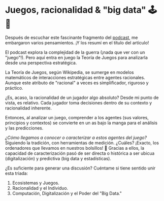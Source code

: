 # Juegos, racionalidad & "big data" 🕹️🧠

Después de escuchar este fascinante fragmento del [podcast](https://youtu.be/Q5vVGak6uDA), me embargaron varios pensamientos. ¡Y los resumí en el título del artículo!

El podcast explora la complejidad de la guerra (¡nada que ver con un "juego"!). Pero aquí entra en juego la Teoría de Juegos para analizarla desde una perspectiva estratégica.

La Teoría de Juegos, según Wikipedia, se sumerge en modelos matemáticos de interacciones estratégicas entre agentes racionales. Aunque este atributo de "racional" a veces es simplificador, riguroso y práctico.

¿Es, acaso, la racionalidad de un jugador algo absoluto? Desde mi punto de vista, es relativo. Cada jugador toma decisiones dentro de su contexto y racionalidad inherente.

Entonces, al analizar un juego, comprender a los agentes (sus valores, principios y contextos) se convierte en un as bajo la manga para el análisis y las predicciones.

_¿Cómo llegamos a conocer o caracterizar a estos agentes del juego?_
Siguiendo la tradición, con herramientas de medición. ¿Cuáles? ¡Exacto, los ordenadores que llevamos en nuestros bolsillos! 📱 Gracias a ellos, la capacidad de caracterización pasó de ser directa o histórica a ser ubicua (digitalización) y predictiva (big data y estadísticas).

¿Es suficiente para generar una discusión? Cuéntame si tiene sentido unir esta triada:

1. Ecosistemas y Juegos.
2. Racionalidad y el Individuo.
3. Computación, Digitalización y el Poder del "Big Data."
